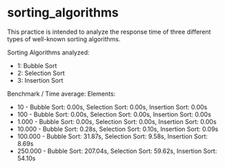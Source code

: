 # sorting_algorithms

This practice is intended to analyze the response time of three different types of well-known sorting algorithms.

Sorting Algorithms analyzed:
- 1: Bubble Sort
- 2: Selection Sort
- 3: Insertion Sort

Benchmark / Time average:
Elements:
  * 10 - Bubble Sort: 0.00s, Selection Sort: 0.00s, Insertion Sort: 0.00s
  * 100 - Bubble Sort: 0.00s, Selection Sort: 0.00s, Insertion Sort: 0.00s
  * 1.000 - Bubble Sort: 0.00s, Selection Sort: 0.00s, Insertion Sort: 0.00s
  * 10.000 - Bubble Sort: 0.28s, Selection Sort: 0.10s, Insertion Sort: 0.09s
  * 100.000 - Bubble Sort: 31.87s, Selection Sort: 9.58s, Insertion Sort: 8.69s
  * 250.000 - Bubble Sort: 207.04s, Selection Sort: 59.62s, Insertion Sort: 54.10s
